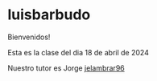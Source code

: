 # luisbarbudo
Bienvenidos!

Esta es la clase del dia 18 de abril de 2024

Nuestro tutor es Jorge
[jelambrar96](http://github.com/jelambrar96)
